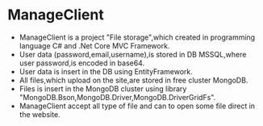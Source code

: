 # ManageClient

- ManageClient is a project "File storage",which created in programming language C# and .Net Core MVC Framework.
- User data (password,email,username),is stored in DB MSSQL,where user password,is encoded in base64.
- User data is insert in the DB using EntityFramework.
- All files,which upload on the site,are stored in free cluster MongoDB.
- Files is insert in the MongoDB cluster  using library "MongoDB.Bson,MongoDB.Driver,MongoDB.DriverGridFs".
- ManageClient accept all type of file and can to open some file direct in the website.
